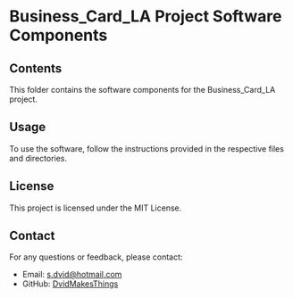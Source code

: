 # Business_Card_LA Project Software Components

## Contents
This folder contains the software components for the Business_Card_LA project.

## Usage
To use the software, follow the instructions provided in the respective files and directories.

## License
This project is licensed under the MIT License.

## Contact
For any questions or feedback, please contact:
- Email: [s.dvid@hotmail.com](mailto:s.dvid@hotmail.com)
- GitHub: [DvidMakesThings](https://github.com/DvidMakesThings)
